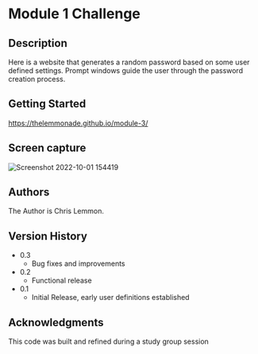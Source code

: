 # Module 1 Challenge

## Description

Here is a website that generates a random password based on some user defined settings. Prompt windows guide the user through the password creation process.

## Getting Started

https://thelemmonade.github.io/module-3/

## Screen capture
![Screenshot 2022-10-01 154419](https://user-images.githubusercontent.com/112985017/193425891-0dc99409-498a-424e-a039-b5382e28cdf4.jpg)

## Authors

The Author is Chris Lemmon.

## Version History
* 0.3
    * Bug fixes and improvements
* 0.2
    * Functional release
* 0.1
    * Initial Release, early user definitions established

## Acknowledgments

This code was built and refined during a study group session
